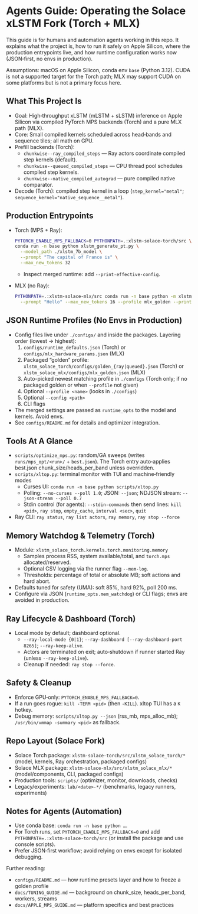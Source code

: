 # Agents Guide: Operating the Solace xLSTM Fork (Torch + MLX)

This guide is for humans and automation agents working in this repo. It explains what the project is, how to run it safely on Apple Silicon, where the production entrypoints live, and how runtime configuration works now (JSON‑first, no envs in production).

Assumptions: macOS on Apple Silicon, conda env `base` (Python 3.12). CUDA is not a supported target for the Torch path; MLX may support CUDA on some platforms but is not a primary focus here.

## What This Project Is
- Goal: High‑throughput xLSTM (mLSTM + sLSTM) inference on Apple Silicon via compiled PyTorch MPS backends (Torch) and a pure MLX path (MLX).
- Core: Small compiled kernels scheduled across head‑bands and sequence tiles; all math on GPU.
- Prefill backends (Torch):
  - `chunkwise--ray_compiled_steps` — Ray actors coordinate compiled step kernels (default).
  - `chunkwise--queued_compiled_steps` — CPU thread pool schedules compiled step kernels.
  - `chunkwise--native_compiled_autograd` — pure compiled native comparator.
- Decode (Torch): compiled step kernel in a loop (`step_kernel="metal"`; `sequence_kernel="native_sequence__metal"`).

## Production Entrypoints
- Torch (MPS + Ray):
  ```bash
  PYTORCH_ENABLE_MPS_FALLBACK=0 PYTHONPATH=.:xlstm-solace-torch/src \
  conda run -n base python xlstm_generate_pt.py \
    --model_path ./xlstm_7b_model \
    --prompt "The capital of France is" \
    --max_new_tokens 32
  ```
  - Inspect merged runtime: add `--print-effective-config`.

- MLX (no Ray):
  ```bash
  PYTHONPATH=.:xlstm-solace-mlx/src conda run -n base python -m xlstm_solace_mlx.cli \
    --prompt "Hello" --max_new_tokens 16 --profile mlx_golden --print-config
  ```

## JSON Runtime Profiles (No Envs in Production)
- Config files live under `./configs/` and inside the packages. Layering order (lowest → highest):
  1) `configs/runtime_defaults.json` (Torch) or `configs/mlx_hardware_params.json` (MLX)
  2) Packaged “golden” profile: `xlstm_solace_torch/configs/golden_{ray|queued}.json` (Torch) or `xlstm_solace_mlx/configs/mlx_golden.json` (MLX)
  3) Auto-picked newest matching profile in `./configs` (Torch only; if no packaged golden or when `--profile` not given)
  4) Optional `--profile <name>` (looks in `./configs`)
  5) Optional `--config <path>`
  6) CLI flags
- The merged settings are passed as `runtime_opts` to the model and kernels. Avoid envs.
- See `configs/README.md` for details and optimizer integration.

## Tools At A Glance
- `scripts/optimize_mps.py`: random/GA sweeps (writes `runs/mps_opt/<run>/` + `best.json`). The Torch entry auto‑applies best.json chunk_size/heads_per_band unless overridden.
- `scripts/xltop.py`: terminal monitor with TUI and machine‑friendly modes
  - Curses UI: `conda run -n base python scripts/xltop.py`
  - Polling: `--no-curses --poll 1.0`; JSON: `--json`; NDJSON stream: `--json-stream --poll 0.7`
  - Stdin control (for agents): `--stdin-commands` then send lines: `kill <pid>`, `ray stop`, `empty_cache`, `interval <sec>`, `quit`
- Ray CLI: `ray status`, `ray list actors`, `ray memory`, `ray stop --force`

## Memory Watchdog & Telemetry (Torch)
- Module: `xlstm_solace_torch.kernels.torch.monitoring.memory`
  - Samples process RSS, system available/total, and `torch.mps` allocated/reserved.
  - Optional CSV logging via the runner flag `--mem-log`.
  - Thresholds: percentage of total or absolute MB; soft actions and hard abort.
- Defaults tuned for safety (UMA): soft 85%, hard 92%, poll 200 ms.
- Configure via JSON (`runtime_opts.mem_watchdog`) or CLI flags; envs are avoided in production.

## Ray Lifecycle & Dashboard (Torch)
- Local mode by default; dashboard optional.
  - `--ray-local-mode {0|1}`; `--ray-dashboard [--ray-dashboard-port 8265]`; `--ray-keep-alive`.
  - Actors are terminated on exit; auto‑shutdown if runner started Ray (unless `--ray-keep-alive`).
  - Cleanup if needed: `ray stop --force`.

## Safety & Cleanup
- Enforce GPU‑only: `PYTORCH_ENABLE_MPS_FALLBACK=0`.
- If a run goes rogue: `kill -TERM <pid>` (then `-KILL`). xltop TUI has a `K` hotkey.
- Debug memory: `scripts/xltop.py --json` (rss_mb, mps_alloc_mb); `/usr/bin/vmmap -summary <pid>` as fallback.

## Repo Layout (Solace Fork)
- Solace Torch package: `xlstm-solace-torch/src/xlstm_solace_torch/*` (model, kernels, Ray orchestration, packaged configs)
- Solace MLX package:  `xlstm-solace-mlx/src/xlstm_solace_mlx/*` (model/components, CLI, packaged configs)
- Production tools:    `scripts/` (optimizer, monitor, downloads, checks)
- Legacy/experiments:  `lab/<date>-*/` (benchmarks, legacy runners, experiments)

## Notes for Agents (Automation)
- Use conda base: `conda run -n base python …`.
- For Torch runs, set `PYTORCH_ENABLE_MPS_FALLBACK=0` and add `PYTHONPATH=.:xlstm-solace-torch/src` (or install the package and use console scripts).
- Prefer JSON‑first workflow; avoid relying on envs except for isolated debugging.

Further reading:
- `configs/README.md` — how runtime presets layer and how to freeze a golden profile
- `docs/TUNING_GUIDE.md` — background on chunk_size, heads_per_band, workers, streams
- `docs/APPLE_MPS_GUIDE.md` — platform specifics and best practices
